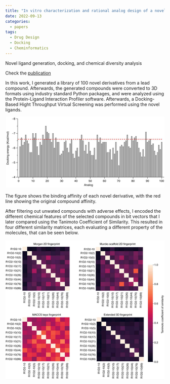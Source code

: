 ```yaml
---
title: "In vitro characterization and rational analog design of a novel inhibitor of telomerase assembly in MDA MB 231 breast cancer cell line"
date: 2022-09-13
categories:
  - papers
tags:
  - Drug Design
  - Docking
  - Cheminformatics
---
```


Novel ligand generation, docking, and chemical diversity analysis 

Check the [publication]

In this work, I generated a library of 100 novel derivatives from a lead compound.
Afterwards, the generated compounds were converted to 3D formats using industry standard 
Python packages, and were analyzed using the Protein-Ligand Interaction Profiler software.
Afterwards, a Docking-Based Hight Throughput Virtual Screening was performed using the novel ligands. 

![dysk-analog-docking](/assets/images/dysk-analogs-docking.png)

The figure shows the binding affinity of each novel derivative, with the red line 
showing the original compound affinity. 

After filtering out unwated compounds with adverse effects, I encoded the different chemical features
of the selected compounds in bit vectors that I later compared using the Tanimoto Coefficient of Similarity. 
This resulted in four different similarity matrices, each evaluating a different property of the molecules, that can be seen below.

![dysk-analogs-tanimoto](/assets/images/dysk-analogs-tanimoto.png)

[publication]: https://www.spandidos-publications.com/10.3892/or.2022.8403
